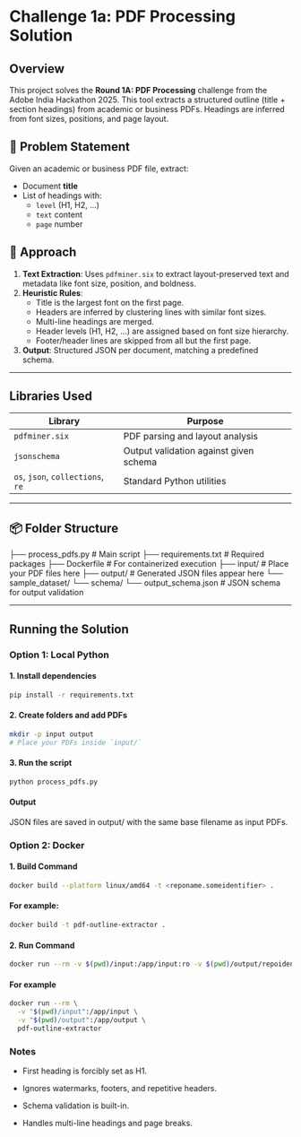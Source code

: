 # Challenge 1a: PDF Processing Solution

## Overview
This project solves the **Round 1A: PDF Processing** challenge from the Adobe India Hackathon 2025. This tool extracts a structured outline (title + section headings) from academic or business PDFs. Headings are inferred from font sizes, positions, and page layout.

## 🚀 Problem Statement

Given an academic or business PDF file, extract:

- Document **title**
- List of headings with:
  - `level` (H1, H2, ...)
  - `text` content
  - `page` number

## 🧠 Approach

1. **Text Extraction**: Uses `pdfminer.six` to extract layout-preserved text and metadata like font size, position, and boldness.
2. **Heuristic Rules**:
   - Title is the largest font on the first page.
   - Headers are inferred by clustering lines with similar font sizes.
   - Multi-line headings are merged.
   - Header levels (H1, H2, ...) are assigned based on font size hierarchy.
   - Footer/header lines are skipped from all but the first page.
3. **Output**: Structured JSON per document, matching a predefined schema.

---

## Libraries Used

| Library           | Purpose                                      |
|------------------|----------------------------------------------|
| `pdfminer.six`    | PDF parsing and layout analysis              |
| `jsonschema`      | Output validation against given schema       |
| `os`, `json`, `collections`, `re` | Standard Python utilities         |

---


## 📦 Folder Structure
├── process_pdfs.py # Main script
├── requirements.txt # Required packages
├── Dockerfile # For containerized execution
├── input/ # Place your PDF files here
├── output/ # Generated JSON files appear here
└── sample_dataset/
└── schema/
└── output_schema.json # JSON schema for output validation


---

## Running the Solution

### Option 1: Local Python

#### 1. Install dependencies

```bash
pip install -r requirements.txt
```
#### 2. Create folders and add PDFs
```bash
mkdir -p input output
# Place your PDFs inside `input/`
```

#### 3. Run the script
```bash
python process_pdfs.py
```
#### Output
JSON files are saved in output/ with the same base filename as input PDFs.

### Option 2: Docker
#### 1. Build Command
```bash
docker build --platform linux/amd64 -t <reponame.someidentifier> .
```
#### For example:
```bash
docker build -t pdf-outline-extractor .
```

#### 2. Run Command
```bash
docker run --rm -v $(pwd)/input:/app/input:ro -v $(pwd)/output/repoidentifier/:/app/output --network none <reponame.someidentifier>
```

#### For example
```bash
docker run --rm \
  -v "$(pwd)/input":/app/input \
  -v "$(pwd)/output":/app/output \
  pdf-outline-extractor
```

### Notes
- First heading is forcibly set as H1.

- Ignores watermarks, footers, and repetitive headers.

- Schema validation is built-in.

- Handles multi-line headings and page breaks.



